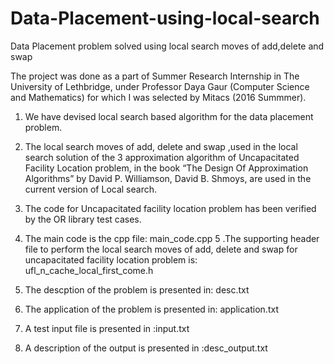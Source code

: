 # Data-Placement-using-local-search
Data Placement problem solved using local search moves of add,delete and swap
 
The project was done as a part of Summer Research Internship in The University of Lethbridge, under Professor Daya Gaur (Computer
Science and Mathematics) for which I was selected by Mitacs (2016 Summmer).

1. We have devised local search based algorithm for the data placement problem.

2.  The local search moves of add, delete and swap ,used in the
local search solution of the 3 approximation algorithm of
Uncapacitated Facility Location problem, in the book “The
Design Of Approximation Algorithms” by David P. Williamson,
David B. Shmoys, are used in the current version of Local
search.

3. The code for Uncapacitated facility location problem has been
verified by the OR library test cases.

4. The main code is the cpp file: main_code.cpp
5 .The supporting header file to perform the local search moves of add, delete and swap for uncapacitated facility location problem is:
ufl_n_cache_local_first_come.h
6. The descption of the problem is presented in: desc.txt
7. The application of the problem is presented in: application.txt
8. A test input file is presented in :input.txt
9. A description of the output is presented in :desc_output.txt
